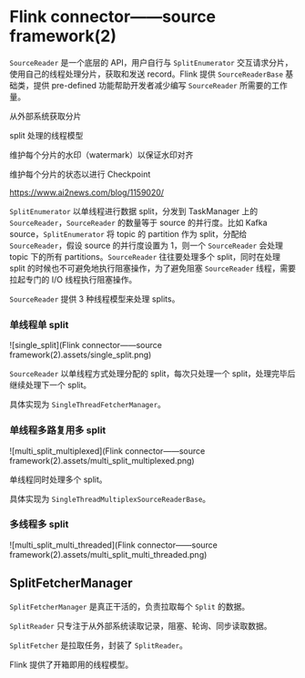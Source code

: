 # Flink connector——source framework(2)

`SourceReader` 是一个底层的 API，用户自行与 `SplitEnumerator` 交互请求分片，使用自己的线程处理分片，获取和发送 record。Flink 提供 `SourceReaderBase` 基础类，提供 pre-defined 功能帮助开发者减少编写 `SourceReader` 所需要的工作量。

从外部系统获取分片

split 处理的线程模型

维护每个分片的水印（watermark）以保证水印对齐

维护每个分片的状态以进行 Checkpoint



https://www.ai2news.com/blog/1159020/





`SplitEnumerator` 以单线程进行数据 split，分发到 TaskManager 上的 `SourceReader`，`SourceReader` 的数量等于 source 的并行度。比如 Kafka source，`SplitEnumerator` 将 topic 的 partition 作为 split，分配给 `SourceReader`，假设 source 的并行度设置为 1，则一个 `SourceReader` 会处理 topic 下的所有 partitions。`SourceReader` 往往要处理多个 split，同时在处理 split 的时候也不可避免地执行阻塞操作，为了避免阻塞 `SourceReader` 线程，需要拉起专门的 I/O 线程执行阻塞操作。

`SourceReader` 提供 3 种线程模型来处理 splits。

### 单线程单 split



![single_split](Flink connector——source framework(2).assets/single_split.png)

`SourceReader` 以单线程方式处理分配的 split，每次只处理一个 split，处理完毕后继续处理下一个 split。

具体实现为 `SingleThreadFetcherManager`。

### 单线程多路复用多 split

![multi_split_multiplexed](Flink connector——source framework(2).assets/multi_split_multiplexed.png)

单线程同时处理多个 split。

具体实现为 `SingleThreadMultiplexSourceReaderBase`。

### 多线程多 split

![multi_split_multi_threaded](Flink connector——source framework(2).assets/multi_split_multi_threaded.png)

## SplitFetcherManager

`SplitFetcherManager` 是真正干活的，负责拉取每个 `Split` 的数据。





`SplitReader` 只专注于从外部系统读取记录，阻塞、轮询、同步读取数据。



`SplitFetcher` 是拉取任务，封装了 `SplitReader`。





Flink 提供了开箱即用的线程模型。